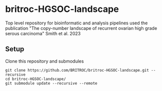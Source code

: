 # britroc-HGSOC-landscape
Top level repository for bioinformatic and analysis pipelines used the publication "The copy-number landscape of recurrent ovarian high grade serous carcinoma" Smith et al. 2023

## Setup

Clone this repository and submodules

```
git clone https://github.com/BRITROC/britroc-HGSOC-landscape.git --recursive
cd britroc-HGSOC-landscape/
git submodule update --recursive --remote
```
